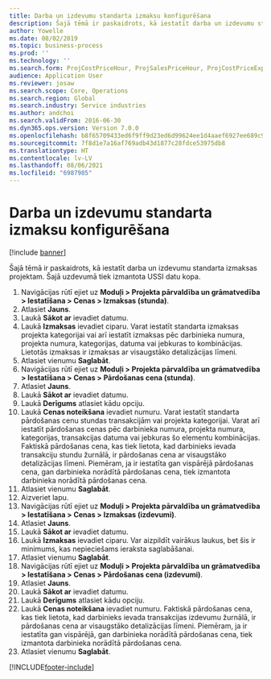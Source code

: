 ```yaml
---
title: Darba un izdevumu standarta izmaksu konfigurēšana
description: Šajā tēmā ir paskaidrots, kā iestatīt darba un izdevumu standarta izmaksas projektam.
author: Yowelle
ms.date: 08/02/2019
ms.topic: business-process
ms.prod: ''
ms.technology: ''
ms.search.form: ProjCostPriceHour, ProjSalesPriceHour, ProjCostPriceExpense, ProjSalesPriceCost
audience: Application User
ms.reviewer: josaw
ms.search.scope: Core, Operations
ms.search.region: Global
ms.search.industry: Service industries
ms.author: andchoi
ms.search.validFrom: 2016-06-30
ms.dyn365.ops.version: Version 7.0.0
ms.openlocfilehash: b8f65709433ed6f9ff9d23ed6d99624ee1d4aaef6927ee689c9f7651807340c5
ms.sourcegitcommit: 7f8d1e7a16af769adb43d1877c28fdce53975db8
ms.translationtype: HT
ms.contentlocale: lv-LV
ms.lasthandoff: 08/06/2021
ms.locfileid: "6987985"
---
```

# <a name="configure-standard-costs-for-labor-and-expenses"></a>Darba un izdevumu standarta izmaksu konfigurēšana

[!include [banner](../../includes/banner.md)]

Šajā tēmā ir paskaidrots, kā iestatīt darba un izdevumu standarta izmaksas projektam. Šajā uzdevumā tiek izmantota USSI datu kopa.

1. Navigācijas rūtī ejiet uz **Moduļi > Projekta pārvaldība un grāmatvedība > Iestatīšana > Cenas > Izmaksas (stunda)**.
2. Atlasiet **Jauns**.
3. Laukā **Sākot ar** ievadiet datumu.
4. Laukā **Izmaksas** ievadiet ciparu. Varat iestatīt standarta izmaksas projekta kategorijai vai arī iestatīt izmaksas pēc darbinieka numura, projekta numura, kategorijas, datuma vai jebkuras to kombinācijas. Lietotās izmaksas ir izmaksas ar visaugstāko detalizācijas līmeni.  
5. Atlasiet vienumu **Saglabāt**.
6. Navigācijas rūtī ejiet uz **Moduļi > Projekta pārvaldība un grāmatvedība > Iestatīšana > Cenas > Pārdošanas cena (stunda)**.
7. Atlasiet **Jauns**.
8. Laukā **Sākot ar** ievadiet datumu.
9. Laukā **Derīgums** atlasiet kādu opciju.
10. Laukā **Cenas noteikšana** ievadiet numuru. Varat iestatīt standarta pārdošanas cenu stundas transakcijām vai projekta kategorijai. Varat arī iestatīt pārdošanas cenas pēc darbinieka numura, projekta numura, kategorijas, transakcijas datuma vai jebkuras šo elementu kombinācijas. Faktiskā pārdošanas cena, kas tiek lietota, kad darbinieks ievada transakciju stundu žurnālā, ir pārdošanas cena ar visaugstāko detalizācijas līmeni. Piemēram, ja ir iestatīta gan vispārējā pārdošanas cena, gan darbinieka norādītā pārdošanas cena, tiek izmantota darbinieka norādītā pārdošanas cena.  
11. Atlasiet vienumu **Saglabāt**.
12. Aizveriet lapu.
13. Navigācijas rūtī ejiet uz **Moduļi > Projekta pārvaldība un grāmatvedība > Iestatīšana > Cenas > Izmaksas (izdevumi)**.
14. Atlasiet **Jauns**.
15. Laukā **Sākot ar** ievadiet datumu.
16. Laukā **Izmaksas** ievadiet ciparu. Var aizpildīt vairākus laukus, bet šis ir minimums, kas nepieciešams ieraksta saglabāšanai.  
17. Atlasiet vienumu **Saglabāt**.
18. Navigācijas rūtī ejiet uz **Moduļi > Projekta pārvaldība un grāmatvedība > Iestatīšana > Cenas > Pārdošanas cena (izdevumi)**.
19. Atlasiet **Jauns**.
20. Laukā **Sākot ar** ievadiet datumu.
21. Laukā **Derīgums** atlasiet kādu opciju.
22. Laukā **Cenas noteikšana** ievadiet numuru. Faktiskā pārdošanas cena, kas tiek lietota, kad darbinieks ievada transakcijas izdevumu žurnālā, ir pārdošanas cena ar visaugstāko detalizācijas līmeni. Piemēram, ja ir iestatīta gan vispārējā, gan darbinieka norādītā pārdošanas cena, tiek izmantota darbinieka norādītā pārdošanas cena.  
23. Atlasiet vienumu **Saglabāt**.



[!INCLUDE[footer-include](../../includes/footer-banner.md)]